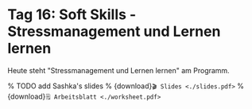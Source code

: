 # Tag 16: Soft Skills - Stressmanagement und Lernen lernen

Heute steht "Stressmanagement und Lernen lernen" am Programm.

% TODO add Sashka's slides
% {download}`🎬 Slides <./slides.pdf>`
% {download}`🗒️ Arbeitsblatt <./worksheet.pdf>`
